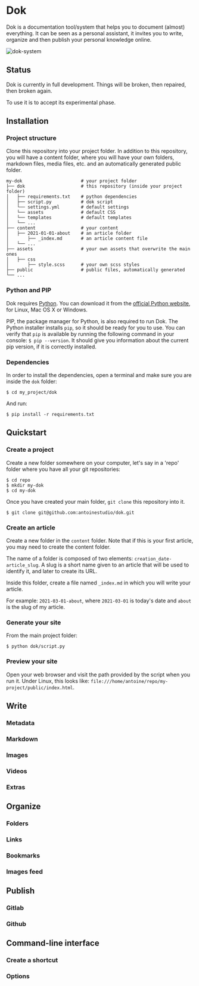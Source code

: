 # Dok

Dok is a documentation tool/system that helps you to document (almost) everything. It can be seen as a personal assistant, it invites you to write, organize and then publish your personal knowledge online.

![dok-system](dok-system-min.png)

## Status

Dok is currently in full development. Things will be broken, then repaired, then broken again.

To use it is to accept its experimental phase.

## Installation

### Project structure

Clone this repository into your project folder. In addition to this repository, you will have a content folder, where you will have your own folders, markdown files, media files, etc. and an automatically generated public folder.

```
my-dok                      # your project folder
├── dok                     # this repository (inside your project folder)
│   ├── requirements.txt    # python dependencies
│   ├── script.py           # dok script
│   └── settings.yml        # default settings
│   └── assets              # default CSS
│   └── templates           # default templates
│   └── ...
├── content                 # your content
│   ├── 2021-01-01-about    # an article folder         
│       ├── _index.md       # an article content file
│   └── ...
├── assets                  # your own assets that overwrite the main ones
│   ├── css
│       ├── style.scss      # your own scss styles
├── public                  # public files, automatically generated             
└── ...
```

### Python and PIP

Dok requires [Python](https://en.wikipedia.org/wiki/Python_(programming_language)). You can download it from the [official Python website](https://www.python.org/downloads/), for Linux, Mac OS X or Windows.

PIP, the package manager for Python, is also required to run Dok. The Python installer installs `pip`, so it should be ready for you to use. You can verify that `pip` is available by running the following command in your console: `$ pip --version`. It should give you information about the current pip version, if it is correctly installed.

### Dependencies

In order to install the dependencies, open a terminal and make sure you are inside the `dok` folder:

```
$ cd my_project/dok
```
And run:
```
$ pip install -r requirements.txt
```

## Quickstart

### Create a project

Create a new folder somewhere on your computer, let's say in a 'repo' folder where you have all your git repositories:

```
$ cd repo
$ mkdir my-dok
$ cd my-dok
```

Once you have created your main folder, `git clone` this repository into it.

```
$ git clone git@github.com:antoinestudio/dok.git
```

### Create an article


Create a new folder in the `content` folder. Note that if this is your first article, you may need to create the content folder.

The name of a folder is composed of two elements: `creation_date-article_slug`. A slug is a short name given to an article that will be used to identify it, and later to create its URL.

Inside this folder, create a file named `_index.md` in which you will write your article.

For example: `2021-03-01-about`, where `2021-03-01` is today's date and `about` is the slug of my article.


### Generate your site

From the main project folder:

```
$ python dok/script.py
```

### Preview your site

Open your web browser and visit the path provided by the script when you run it. Under Linux, this looks like: `file:///home/antoine/repo/my-project/public/index.html`.

## Write
### Metadata
### Markdown
### Images
### Videos
### Extras

## Organize
### Folders
### Links
### Bookmarks
### Images feed

## Publish
### Gitlab
### Github

## Command-line interface
### Create a shortcut
### Options

